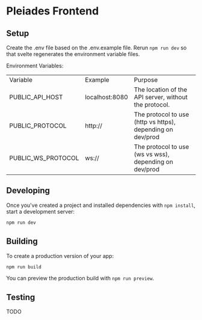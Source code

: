 # Pleiades Frontend

## Setup

Create the .env file based on the .env.example file. Rerun `npm run dev` so that svelte regenerates the environment variable files.

Environment Variables:

<table>
  <tr>
   <td>Variable</td>
   <td>Example</td>
   <td>Purpose</td>
  </tr>
  <tr>
   <td>PUBLIC_API_HOST</td>
   <td>localhost:8080</td>
   <td>The location of the API server, without the protocol.</td>
  </tr>
  <tr>
   <td>PUBLIC_PROTOCOL</td>
   <td>http://</td>
   <td>The protocol to use (http vs https), depending on dev/prod</td>
  </tr>
  <tr>
   <td>PUBLIC_WS_PROTOCOL</td>
   <td>ws://</td>
   <td>The protocol to use (ws vs wss), depending on dev/prod</td>
  </tr>
</table>

## Developing

Once you've created a project and installed dependencies with `npm install`, start a development server:

```bash
npm run dev
```

## Building

To create a production version of your app:

```bash
npm run build
```

You can preview the production build with `npm run preview`.

## Testing

TODO
